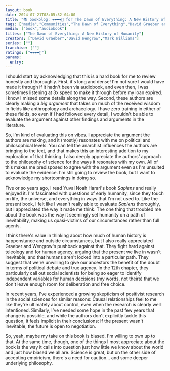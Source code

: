 ```yaml
---
layout: book
date: 2024-07-21T08:05:32-04:00
title: "📚 bookblog: ❤️❤️❤️❤️🖤 for The Dawn of Everything: A New History of Humanity, by David Graeber and David Wengrow"
tags: ["media","Communities","The Dawn of Everything","David Graeber and David Wengrow","Yuval Noah Harari","Sapiens","David Graeber","David Wengrow","history","social science","positivism","epistemological humility","causal relationships","research paradigms","philosophy","anarchism","bias"]
media: ["book","audiobook"]
titles: ["The Dawn of Everything: A New History of Humanity"]
creators: ["David Graeber","David Wengrow","Mark Williams"]
series: [""]
franchise: [""]
ratings: ["❤️❤️❤️❤️🖤"]
params:
  entry:
---
```


I should start by acknowledging that this is a hard book for me to review honestly and thoroughly. First, it's long and dense! I'm not sure I would have made it through if it hadn't been via audiobook, and even then, I was sometimes listening at 3x speed to make it through before my loan expired. I know I missed some details along the way. Second, these authors are clearly making a *big argument* that takes on much of the received wisdom in fields like anthropology and archaeology. I have zero training in either of these fields, so even if I had followed every detail, I wouldn't be able to evaluate the argument against other findings and arguments in the literature.

So, I'm kind of evaluating this on vibes. I appreciate the argument the authors are making, and it (mostly) resonates with me on political and philosophical levels. You can tell the anarchist influences the authors are bringing to the text, and that makes this an interesting addition to my exploration of that thinking. I also deeply appreciate the authors' approach to the philosophy of science for the ways it resonates with my own. All of this makes me predisposed to agree with the argument even as I'm unsuited to evaluate the evidence. I'm still going to review the book, but I want to acknowledge my shortcomings in doing so.

Five or so years ago, I read Yuval Noah Harari's book *Sapiens* and really enjoyed it. I'm fascinated with questions of early humanity, since they touch on life, the universe, and everything in ways that I'm not used to. Like the present book, I felt like I wasn't really able to evaluate *Sapiens* thoroughly, but I appreciated the way it made me think. The one thing that troubled me about the book was the way it seemingly set humanity on a path of inevitability, making us quasi-victims of our circumstances rather than full agents.

I think there's value in thinking about how much of human history is happenstance and outside circumstances, but I also really appreciated Graeber and Wengrow's pushback against that. They fight hard against teleology and for human agency, arguing that the present we live in wasn't inevitable, and that humans aren't locked into a particular path. They suggest that we're unwilling to give our ancestors the benefit of the doubt in terms of political debate and true agency. In the 12th chapter, they particularly call out social scientists for being so eager to identify independent variables for human decisions (my words, not theirs) that we don't leave enough room for deliberation and free choice.

In recent years, I've experienced a growing skepticism of positivist research in the social sciences for similar reasons: Causal relationships feel to me like they're ultimately about control, even when the research is clearly well intentioned. Similarly, I've needed some hope in the past few years that change is possible, and while the authors don't explicitly tackle this question, it feels implicit in their conclusions: If the present wasn't inevitable, the future is open to negotiation.

So, yeah, maybe my take on this book is biased. I'm willing to own up to that. At the same time, though, one of the things I most appreciate about the book is the way it calls into question just how little we know about the world and just how biased we all are. Science is great, but on the other side of accepting empiricism, there's a need for caution... and some deeper underlying philosophy.
